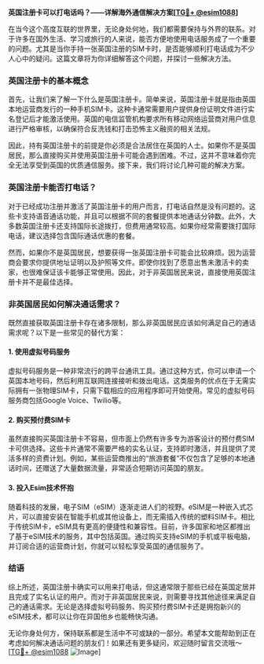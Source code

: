**英国注册卡可以打电话吗？——详解海外通信解决方案[[TG💪+ @esim1088](https://t.me/s/esim1088)]**

在当今这个高度互联的世界里，无论身处何地，我们都需要保持与外界的联系。对于许多在国外生活、学习或旅行的人来说，能否方便地使用电话服务成了一个重要的问题。尤其是当你手持一张英国注册的SIM卡时，是否能够顺利打电话成为不少人心中的疑问。这篇文章将为你详细解答这个问题，并探讨一些解决方法。

### 英国注册卡的基本概念

首先，让我们来了解一下什么是英国注册卡。简单来说，英国注册卡就是指由英国本地运营商发行的一种手机SIM卡。这种卡通常需要用户提供身份证明文件进行实名登记后才能激活使用。英国的电信监管机构要求所有移动网络运营商对用户信息进行严格审核，以确保符合反洗钱和打击恐怖主义融资的相关法规。

因此，持有英国注册卡的前提是你必须是合法居住在英国的人士。如果你不是英国居民，那么直接购买并使用英国注册卡可能会遇到困难。不过，这并不意味着你完全无法享受到英国的优质通信服务。接下来，我们将讨论几种可能的解决方案。

### 英国注册卡能否打电话？

对于已经成功注册并激活了英国注册卡的用户而言，打电话自然是没有问题的。这些卡支持语音通话功能，并且可以根据不同的套餐提供本地通话分钟数。此外，大多数英国注册卡还支持国际长途拨打，但费用通常较高。如果你经常需要拨打国际电话，建议选择包含国际通话优惠的套餐。

然而，如果你不是英国居民，想要获得一张英国注册卡可能会比较麻烦。因为运营商会要求你提供地址证明以及护照等文件。即使你找到了愿意出售未激活卡的卖家，也很难保证该卡能够正常使用。因此，对于非英国居民来说，直接使用英国注册卡并不是最佳选择。

### 非英国居民如何解决通话需求？

既然直接获取英国注册卡存在诸多限制，那么非英国居民应该如何满足自己的通话需求呢？以下是一些常见的替代方案：

#### 1. 使用虚拟号码服务

虚拟号码服务是一种非常流行的跨平台通讯工具。通过这种方式，你可以申请一个英国本地号码，然后利用互联网连接接听和拨出电话。这类服务的优点在于无需实际拥有一张物理SIM卡，只需下载相应的应用程序即可开始使用。常见的虚拟号码服务商包括Google Voice、Twilio等。

#### 2. 购买预付费SIM卡

虽然直接购买英国注册卡不容易，但市面上仍然有许多专为游客设计的预付费SIM卡可供选择。这些卡片通常不需要严格的实名认证，支持即时激活，并且提供了灵活多样的资费计划。例如，某些运营商推出的“旅游套餐”不仅包含了足够的本地通话时间，还赠送了大量数据流量，非常适合短期访问英国的朋友。

#### 3. 投入Esim技术怀抱

随着科技的发展，电子SIM（eSIM）逐渐走进人们的视野。eSIM是一种嵌入式芯片，可以直接安装在智能手机或其他设备上，而无需插入传统的塑料SIM卡。相比于传统SIM卡，eSIM具有更高的便捷性和兼容性。目前，许多国家和地区都推出了基于eSIM技术的服务，其中包括英国。通过购买支持eSIM的手机或平板电脑，并订阅合适的运营商计划，你就可以轻松享受英国的通信服务了。

### 结语

综上所述，英国注册卡确实可以用来打电话，但这通常限于那些已经在英国定居并且完成了实名认证的用户。而对于非英国居民来说，则需要寻找其他途径来满足自己的通话需求。无论是选择虚拟号码服务、购买预付费SIM卡还是拥抱新兴的eSIM技术，都可以让你在异国他乡也能畅快沟通。

无论你身处何方，保持联系都是生活中不可或缺的一部分。希望本文能帮助到正在考虑如何解决通话问题的朋友们！如果还有更多疑问，欢迎随时留言交流哦～ [[TG💪+ @esim1088](https://t.me/s/esim1088) ![Image](https://i.postimg.cc/4NQfJmqS/Snipaste-2025-05-13-00-14-12.png)]